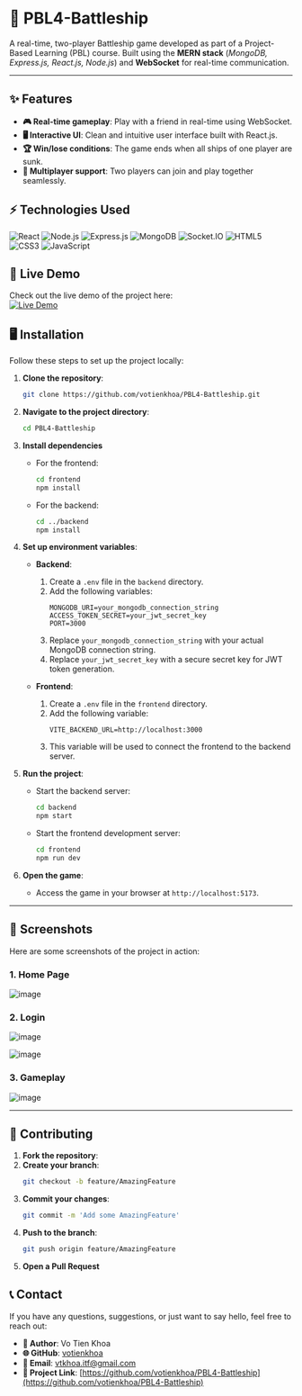 # 🚢 PBL4-Battleship

A real-time, two-player Battleship game developed as part of a Project-Based Learning (PBL) course. Built using the **MERN stack** (*MongoDB, Express.js, React.js, Node.js*) and **WebSocket** for real-time communication.

---

## ✨ Features

- **🎮 Real-time gameplay**: Play with a friend in real-time using WebSocket.
- **🖥️ Interactive UI**: Clean and intuitive user interface built with React.js.
- **🏆 Win/lose conditions**: The game ends when all ships of one player are sunk.
- **👥 Multiplayer support**: Two players can join and play together seamlessly.



## ⚡ Technologies Used

![React](https://img.shields.io/badge/React-20232A?style=for-the-badge&logo=react&logoColor=61DAFB)
![Node.js](https://img.shields.io/badge/Node.js-339933?style=for-the-badge&logo=node.js&logoColor=white)
![Express.js](https://img.shields.io/badge/Express.js-000000?style=for-the-badge&logo=express&logoColor=white)
![MongoDB](https://img.shields.io/badge/MongoDB-47A248?style=for-the-badge&logo=mongodb&logoColor=white)
![Socket.IO](https://img.shields.io/badge/Socket.IO-010101?style=for-the-badge&logo=socket.io&logoColor=white)
![HTML5](https://img.shields.io/badge/HTML5-E34F26?style=for-the-badge&logo=html5&logoColor=white)
![CSS3](https://img.shields.io/badge/CSS3-1572B6?style=for-the-badge&logo=css3&logoColor=white)
![JavaScript](https://img.shields.io/badge/JavaScript-F7DF1E?style=for-the-badge&logo=javascript&logoColor=black)


## 🚀 Live Demo
Check out the live demo of the project here:  
[![Live Demo](https://img.shields.io/badge/Live_Demo-Open-purple?style=for-the-badge)](https://kohu-battleship.onrender.com)


## 🖥️ Installation

Follow these steps to set up the project locally:

1. **Clone the repository**:
   ```bash
   git clone https://github.com/votienkhoa/PBL4-Battleship.git
2. **Navigate to the project directory**:
   ```bash
   cd PBL4-Battleship
3. **Install dependencies**
   - For the frontend:
     ```bash
     cd frontend
     npm install
   - For the backend:
       ```bash
       cd ../backend
       npm install
       ```

4. **Set up environment variables**:
   - **Backend**:
      1. Create a `.env` file in the `backend` directory.
      2. Add the following variables:
         ```env
         MONGODB_URI=your_mongodb_connection_string
         ACCESS_TOKEN_SECRET=your_jwt_secret_key
         PORT=3000
         ```
      3. Replace `your_mongodb_connection_string` with your actual MongoDB connection string.
      4. Replace `your_jwt_secret_key` with a secure secret key for JWT token generation.

   - **Frontend**:
      1. Create a `.env` file in the `frontend` directory.
      2. Add the following variable:
         ```env
         VITE_BACKEND_URL=http://localhost:3000
         ```
      3. This variable will be used to connect the frontend to the backend server.
5. **Run the project**:
   - Start the backend server:
     ```bash
     cd backend
     npm start
     ```
   - Start the frontend development server:
     ```bash
     cd frontend
     npm run dev
     ```
6. **Open the game**:
   - Access the game in your browser at `http://localhost:5173`.
---
## 📸 Screenshots

Here are some screenshots of the project in action:

### 1. **Home Page**
![image](https://github.com/user-attachments/assets/26993c48-9243-473e-813a-74c45fad8644)

### 2. **Login**
![image](https://github.com/user-attachments/assets/3fe48771-61a9-4be8-8e60-ca690d05fdc4)

![image](https://github.com/user-attachments/assets/69fb184f-a892-42ff-94d6-bb292ec3d53a)

### 3. **Gameplay**
![image](https://github.com/user-attachments/assets/d4a0cdba-0475-42a0-a092-1e08e90973dd)

---
## 🤝 Contributing
   1. **Fork the repository**:
   2. **Create your branch**:
      ```bash
      git checkout -b feature/AmazingFeature
      ```
   3. **Commit your changes**:
      ```bash
      git commit -m 'Add some AmazingFeature'
      ```
   4. **Push to the branch**:
      ```bash
      git push origin feature/AmazingFeature
      ```
   5. **Open a Pull Request**
## 📞 Contact

If you have any questions, suggestions, or just want to say hello, feel free to reach out:

- **👤 Author**: Vo Tien Khoa
- **🌐 GitHub**: [votienkhoa](https://github.com/votienkhoa)
- **📧 Email**: vtkhoa.itf@gmail.com
- **🔗 Project Link**: [https://github.com/votienkhoa/PBL4-Battleship](https://github.com/votienkhoa/PBL4-Battleship)
   
